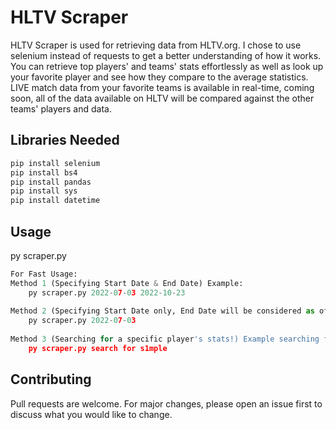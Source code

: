 # HLTV Scraper

HLTV Scraper is used for retrieving data from HLTV.org. I chose to use selenium instead of requests to get a better understanding of how it works.
You can retrieve top players' and teams' stats effortlessly as well as look up your favorite player and see how they compare to the average statistics.
LIVE match data from your favorite teams is available in real-time, coming soon, all of the data available on HLTV will be compared against the other teams' players and data.

## Libraries Needed


```bash
pip install selenium
pip install bs4
pip install pandas
pip install sys
pip install datetime
```

## Usage
py scraper.py
```python
For Fast Usage:
Method 1 (Specifying Start Date & End Date) Example:
	py scraper.py 2022-07-03 2022-10-23
 
Method 2 (Specifying Start Date only, End Date will be considered as of today) Example:
	py scraper.py 2022-07-03
 
Method 3 (Searching for a specific player's stats!) Example searching for player name 's1mple':
	py scraper.py search for s1mple
```

## Contributing

Pull requests are welcome. For major changes, please open an issue first
to discuss what you would like to change.
